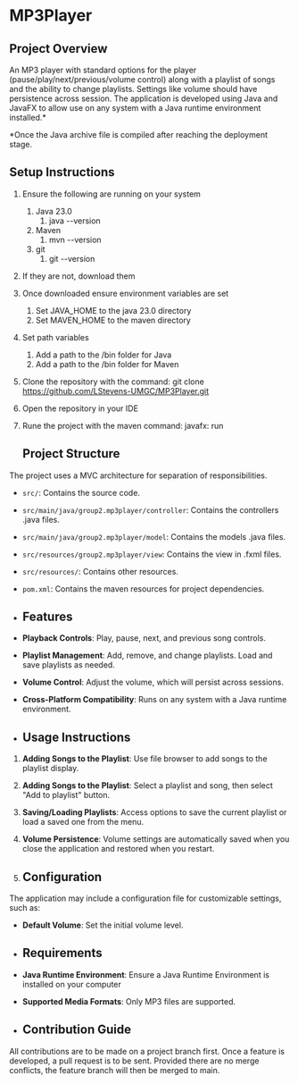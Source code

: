 # MP3Player
## Project Overview
An MP3 player with standard options for the player (pause/play/next/previous/volume control) along
with a playlist of songs and the ability to change playlists. Settings like volume should have persistence
across session. The application is developed using Java and JavaFX to allow use on any system with a Java
runtime environment installed.*

\*Once the Java archive file is compiled after reaching the deployment stage.

## Setup Instructions
1. Ensure the following are running on your system
    1. Java 23.0
        1. java --version
    1. Maven
        1. mvn --version
    1. git
        1. git --version
1. If they are not, download them
1. Once downloaded ensure environment variables are set
    1. Set JAVA_HOME to the java 23.0 directory
    1. Set MAVEN_HOME to the maven directory
1. Set path variables
    1. Add a path to the /bin folder for Java
    1. Add a path to the /bin folder for Maven
1. Clone the repository with the command: git clone https://github.com/LStevens-UMGC/MP3Player.git
1. Open the repository in your IDE
1. Rune the project with the maven command: javafx: run

   ## Project Structure
The project uses a MVC architecture for separation of responsibilities.

- `src/`: Contains the source code.
- `src/main/java/group2.mp3player/controller`: Contains the controllers .java files.
- `src/main/java/group2.mp3player/model`: Contains the models .java files.
- `src/resources/group2.mp3player/view`: Contains the view in .fxml files.
- `src/resources/`: Contains other resources.
- `pom.xml`: Contains the maven resources for project dependencies.

- ## Features
- **Playback Controls**: Play, pause, next, and previous song controls.
- **Playlist Management**: Add, remove, and change playlists. Load and save playlists as needed.
- **Volume Control**: Adjust the volume, which will persist across sessions.
- **Cross-Platform Compatibility**: Runs on any system with a Java runtime environment.

- ## Usage Instructions
1. **Adding Songs to the Playlist**: Use file browser to add songs to the playlist display.
1. **Adding Songs to the Playlist**: Select a playlist and song, then select "Add to playlist" button.
1. **Saving/Loading Playlists**: Access options to save the current playlist or load a saved one from the menu.
1. **Volume Persistence**: Volume settings are automatically saved when you close the application and restored when you restart.

2. ## Configuration
The application may include a configuration file for customizable settings, such as:
- **Default Volume**: Set the initial volume level.

- ## Requirements
- **Java Runtime Environment**: Ensure a Java Runtime Environment is installed on your computer
- **Supported Media Formats**: Only MP3 files are supported.

- ## Contribution Guide
All contributions are to be made on a project branch first. Once a feature is developed, a pull
request is to be sent. Provided there are no merge conflicts, the feature branch will then be
merged to main.
